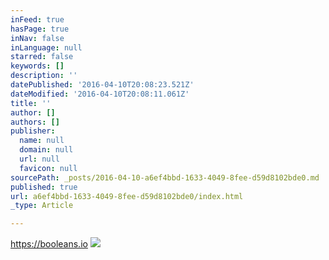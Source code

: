 ```yaml
---
inFeed: true
hasPage: true
inNav: false
inLanguage: null
starred: false
keywords: []
description: ''
datePublished: '2016-04-10T20:08:23.521Z'
dateModified: '2016-04-10T20:08:11.061Z'
title: ''
author: []
authors: []
publisher:
  name: null
  domain: null
  url: null
  favicon: null
sourcePath: _posts/2016-04-10-a6ef4bbd-1633-4049-8fee-d59d8102bde0.md
published: true
url: a6ef4bbd-1633-4049-8fee-d59d8102bde0/index.html
_type: Article

---
```

https://booleans.io
![](https://the-grid-user-content.s3-us-west-2.amazonaws.com/8496ce11-274b-4e6e-abbc-03128cd48b65.png)